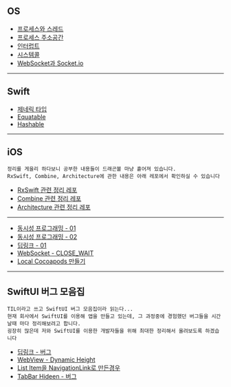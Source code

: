## OS

* [프로세스와 스레드](https://github.com/Brandnew-one/TIL/issues/1)
* [프로세스 주소공간](https://github.com/Brandnew-one/TIL/issues/3)
* [인터럽트](https://github.com/Brandnew-one/TIL/issues/2)
* [시스템콜](https://github.com/Brandnew-one/TIL/issues/4)
* [WebSocket과 Socket.io](https://github.com/Brandnew-one/TIL/issues/22)

---

## Swift

* [제네릭 타입](https://github.com/Brandnew-one/TIL/issues/6)
* [Equatable](https://github.com/Brandnew-one/TIL/issues/7)
* [Hashable](https://github.com/Brandnew-one/TIL/issues/8)

---

## iOS

```
정리를 게을리 하다보니 공부한 내용들이 드래곤볼 마냥 흩어져 있습니다.
RxSwift, Combine, Architecture에 관한 내용은 아래 레포에서 확인하실 수 있습니다
```
* [RxSwift 관련 정리 레포](https://github.com/Brandnew-one/Practice-RxSwift)
* [Combine 관련 정리 레포](https://github.com/Brandnew-one/Practice-Combine)
* [Architecture 관련 정리 레포](https://github.com/Brandnew-one/Practice-Architecture)
---
* [동시성 프로그래밍 - 01](https://github.com/Brandnew-one/TIL/issues/12)
* [동시성 프로그래밍 - 02](https://github.com/Brandnew-one/TIL/issues/13)
* [딥링크 - 01](https://github.com/Brandnew-one/TIL/issues/16)
* [WebSocket - CLOSE_WAIT](https://github.com/Brandnew-one/TIL/issues/23)
* [Local Cocoapods 만들기](https://github.com/Brandnew-one/TIL/issues/24)


---

## SwiftUI 버그 모음집

```
TIL이라고 쓰고 SwiftUI 버그 모음집이라 읽는다...
현재 회사에서 SwiftUI를 이용해 앱을 만들고 있는데, 그 과정중에 경험했던 버그들을 시간 날때 마다 정리해보려고 합니다.
굉장히 많은데 저와 SwiftUI를 이용한 개발자들을 위해 최대한 정리해서 올려보도록 하겠습니다
```

* [딥링크 - 버그](https://github.com/Brandnew-one/TIL/issues/18)
* [WebView - Dynamic Height](https://github.com/Brandnew-one/TIL/issues/17)
* [List Item을 NavigationLink로 만든경우](https://github.com/Brandnew-one/TIL/issues/20)
* [TabBar Hideen - 버그](https://github.com/Brandnew-one/TIL/issues/21)
